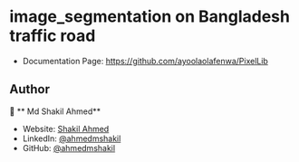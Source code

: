 # image_segmentation on Bangladesh traffic road


* Documentation Page: https://github.com/ayoolaolafenwa/PixelLib


## Author

👤 ** Md Shakil Ahmed**


* Website: [Shakil Ahmed](https://shakilahmed.me/)
* LinkedIn: [@ahmedmshakil](https://www.linkedin.com/in/ahmedmshakil/)
* GitHub: [@ahmedmshakil](https://github.com/ahmedmshakil)


